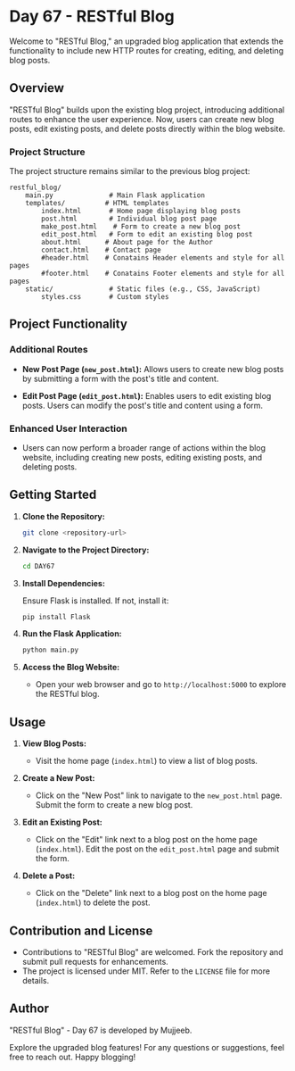 # Day 67 - RESTful Blog

Welcome to "RESTful Blog," an upgraded blog application that extends the functionality to include new HTTP routes for creating, editing, and deleting blog posts.

## Overview

"RESTful Blog" builds upon the existing blog project, introducing additional routes to enhance the user experience. Now, users can create new blog posts, edit existing posts, and delete posts directly within the blog website.

### Project Structure

The project structure remains similar to the previous blog project:

```
restful_blog/
    main.py              # Main Flask application
    templates/          # HTML templates
        index.html       # Home page displaying blog posts
        post.html        # Individual blog post page
        make_post.html    # Form to create a new blog post
        edit_post.html   # Form to edit an existing blog post
        about.html      # About page for the Author
        contact.html    # Contact page 
        #header.html    # Conatains Header elements and style for all pages
        #footer.html    # Conatains Footer elements and style for all pages
    static/              # Static files (e.g., CSS, JavaScript)
        styles.css       # Custom styles
```

## Project Functionality

### Additional Routes

- **New Post Page (`new_post.html`):** Allows users to create new blog posts by submitting a form with the post's title and content.

- **Edit Post Page (`edit_post.html`):** Enables users to edit existing blog posts. Users can modify the post's title and content using a form.

### Enhanced User Interaction

- Users can now perform a broader range of actions within the blog website, including creating new posts, editing existing posts, and deleting posts.

## Getting Started

1. **Clone the Repository:**

   ```bash
   git clone <repository-url>
   ```

2. **Navigate to the Project Directory:**

   ```bash
   cd DAY67
   ```

3. **Install Dependencies:**

   Ensure Flask is installed. If not, install it:

   ```bash
   pip install Flask
   ```

4. **Run the Flask Application:**

   ```bash
   python main.py
   ```

5. **Access the Blog Website:**

   - Open your web browser and go to `http://localhost:5000` to explore the RESTful blog.

## Usage

1. **View Blog Posts:**
   - Visit the home page (`index.html`) to view a list of blog posts.

2. **Create a New Post:**
   - Click on the "New Post" link to navigate to the `new_post.html` page. Submit the form to create a new blog post.

3. **Edit an Existing Post:**
   - Click on the "Edit" link next to a blog post on the home page (`index.html`). Edit the post on the `edit_post.html` page and submit the form.

4. **Delete a Post:**
   - Click on the "Delete" link next to a blog post on the home page (`index.html`) to delete the post.

## Contribution and License

- Contributions to "RESTful Blog" are welcomed. Fork the repository and submit pull requests for enhancements.
- The project is licensed under MIT. Refer to the `LICENSE` file for more details.

## Author

"RESTful Blog" - Day 67 is developed by Mujjeeb.

Explore the upgraded blog features! For any questions or suggestions, feel free to reach out. Happy blogging!